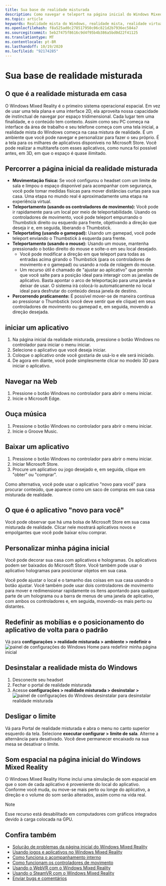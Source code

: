 ```yaml
---
title: Sua base de realidade misturada
description: Como navegar e teleport na página inicial do Windows Mixed Reality, iniciar aplicativos e jogos, personalizar a página inicial e alterar as configurações de Visual, áudio e fala.
ms.topic: article
keywords: Realidade mista do Windows, realidade mista, realidade virtual, VR, Sr, Home, navegar, contornar, aplicativos, jogos
ms.openlocfilehash: f8a525ad0c278517950c06c821d2b7936ec584a7
ms.sourcegitcommit: 5eb27475f8616c9d4f95b4b386a5bd0d22f41125
ms.translationtype: MT
ms.contentlocale: pt-BR
ms.lasthandoff: 10/19/2020
ms.locfileid: "92174285"
---
```

# <a name="your-mixed-reality-home"></a>Sua base de realidade misturada

## <a name="what-is-the-mixed-reality-home"></a>O que é a realidade misturada em casa

O Windows Mixed Reality é o primeiro sistema operacional espacial. Em vez de usar uma tela plana e uma interface 2D, ela aproveita nossa capacidade de instinctual de navegar por espaço tridimensional. Cada lugar tem uma finalidade, e o conteúdo tem contexto. Assim como seu PC começa na interface da área de trabalho e seu telefone começa com uma tela inicial, a realidade mista do Windows começa na casa mistura de realidade. É um ambiente que você pode navegar e personalizar para fazer o seu próprio. É a tela para os milhares de aplicativos disponíveis no Microsoft Store. Você pode realizar a multitarefa com esses aplicativos, como nunca foi possível antes, em 3D, em que o espaço é quase ilimitado.

## <a name="move-through-the-mixed-reality-home"></a>Percorrer a página inicial da realidade misturada

* **Movimentação física:** Se você configurou o headset com um limite de sala e limpou o espaço disponível para acompanhar com segurança, você pode tomar medidas físicas para mover distâncias curtas para sua casa. Uma etapa no mundo real é aproximadamente uma etapa na experiência virtual.
* **Teleportamento (usando os controladores de movimento):** Você pode ir rapidamente para um local por meio de teleportabilidade. Usando os controladores de movimento, você pode teleport empurrando o Thumbstick direito ou esquerdo para frente, objetivando a direção que deseja ir e, em seguida, liberando o Thumbstick.
* **Teleportating (usando o gamepad):** Usando um gamepad, você pode teleport enviando o Thumbstick à esquerda para frente.
* **Teleportamento (usando o mouse):** Usando um mouse, mantenha pressionado o botão direito do mouse e solte-o em seu local desejado.
  * Você pode modificar a direção em que teleport para todas as entradas acima girando o Thumbstick (para os controladores de movimento e o gamepad) ou usando a roda de rolagem do mouse.
  * Um recurso útil é chamado de "ajustar ao aplicativo" que permite que você salte para a posição ideal para interagir com as janelas de aplicativo. Basta apontar o arco de teleportação para uma janela e deixar de usar. O sistema irá colocá-lo automaticamente no local ideal para desfrutar do conteúdo dessa janela de destino.
* **Percorrendo praticamente:** É possível mover-se de maneira contínua ao pressionar o Thumbstick (você deve sentir que ele clique) em seus controladores de movimento ou gamepad e, em seguida, movendo a direção desejada.

## <a name="launch-an-app"></a>iniciar um aplicativo

1. Na página inicial da realidade misturada, pressione o botão Windows no controlador para iniciar o menu iniciar.
2. Selecione o aplicativo que você deseja iniciar.
3. Coloque o aplicativo onde você gostaria de usá-lo e ele será iniciado.
4. De agora em diante, você pode simplesmente clicar no modelo 3D para iniciar o aplicativo.

## <a name="browse-the-web"></a>Navegar na Web

1. Pressione o botão Windows no controlador para abrir o menu iniciar.
2. Inicie o Microsoft Edge.

## <a name="play-music"></a>Ouça música

1. Pressione o botão Windows no controlador para abrir o menu iniciar.
2. Inicie o Groove Music.

## <a name="download-an-app"></a>Baixar um aplicativo

1. Pressione o botão Windows no controlador para abrir o menu iniciar.
2. Iniciar Microsoft Store.
3. Procure um aplicativo ou jogo desejado e, em seguida, clique em "obter" ou "comprar".

Como alternativa, você pode usar o aplicativo "novo para você" para procurar conteúdo, que aparece como um saco de compras em sua casa misturada de realidade.

## <a name="what-is-the-new-for-you-app"></a>O que é o aplicativo "novo para você"

Você pode observar que há uma bolsa de Microsoft Store em sua casa misturada de realidade. Clicar nele mostrará aplicativos novos e empolgantes que você pode baixar e/ou comprar.

## <a name="personalize-my-home"></a>Personalizar minha página inicial

Você pode decorar sua casa com aplicativos e hologramas. Os aplicativos podem ser baixados do Microsoft Store. Você também pode usar o aplicativo hologramas para posicionar objetos em sua casa.

Você pode ajustar o local e o tamanho das coisas em sua casa usando o botão ajustar. Você também pode usar dois controladores de movimento para mover e redimensionar rapidamente os itens apontando para qualquer parte de um holograma ou a barra de menus de uma janela de aplicativo, com ambos os controladores e, em seguida, movendo-os mais perto ou distantes.

## <a name="reset-my-homes-furniture-and-app-placement-back-to-default"></a>Redefinir as mobílias e o posicionamento do aplicativo de volta para o padrão

Vá para **configurações > realidade misturada > ambiente > redefinir o** ![ painel de configurações do Windows Home para redefinir minha página inicial](images/1050px-environmentreset.png)

## <a name="uninstall-windows-mixed-reality"></a>Desinstalar a realidade mista do Windows

1. Desconecte seu headset
2. Fechar o portal de realidade misturada
3. Acesse **configurações > realidade misturada > desinstalar >** ![ painel de configurações do Windows desinstalar para desinstalar realidade misturada](images/1050px-uninstall2.png)

## <a name="turn-off-the-boundary"></a>Desligar o limite

Vá para Portal de realidade misturada e abra o menu no canto superior esquerdo da tela. Selecione **executar configurar > limite de sala**. Alterne a alternância para desativado. Você deve permanecer encaixado na sua mesa se desativar o limite.

## <a name="spatial-sound-in-the-windows-mixed-reality-home"></a>Som espacial na página inicial do Windows Mixed Reality

O Windows Mixed Reality Home inclui uma simulação de som espacial em que o som de cada aplicativo é proveniente do local do aplicativo. Conforme você muda, ou move-se mais perto ou longe do aplicativo, a direção e o volume do som serão alterados, assim como na vida real. 

> [!NOTE]
> Esse recurso está desabilitado em computadores com gráficos integrados devido à carga colocada na GPU.

## <a name="see-also"></a>Confira também

* [Solução de problemas da página inicial do Windows Mixed Reality](set-up-questions.md#my-controllers-arent-showing-in-my-windows-mixed-reality-home)
* [Usando jogos e aplicativos no Windows Mixed Reality](using-games-and-apps-in-windows-mixed-reality.md)
* [Como funciona o acompanhamento interno](tracking-system.md)
* [Como funcionam os controladores de movimento](controllers-in-wmr.md)
* [Usando o WebVR com o Windows Mixed Reality](webvr.md)
* [Usando o SteamVR com o Windows Mixed Reality](using-steamvr-with-windows-mixed-reality.md)
* [Enviar bugs e comentários](filing-feedback.md)
